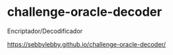 # challenge-oracle-decoder
Encriptador/Decodificador

https://sebbylebby.github.io/challenge-oracle-decoder/
